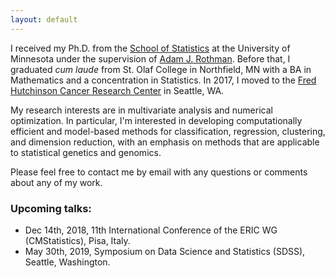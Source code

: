 ```yaml
---
layout: default
---
```


I received my Ph.D. from the [School of Statistics](http://stat.umn.edu) at the University of Minnesota under the supervision of [Adam J. Rothman](http://users.stat.umn.edu/~arothman). Before that, I graduated *cum laude* from St. Olaf College in Northfield, MN with a BA in Mathematics and a concentration in Statistics. In 2017, I moved to the [Fred Hutchinson Cancer Research Center](https://www.fredhutch.org/en.html) in Seattle, WA. 

My research interests are in multivariate analysis and numerical optimization. In particular, I'm interested in developing  computationally efficient and model-based methods for classification, regression, clustering, and dimension reduction, with an emphasis on methods that are applicable to statistical genetics and genomics. 

Please feel free to contact me by email with any questions or comments about any of my work. 

### Upcoming talks: 
- Dec 14th, 2018, 11th International Conference of the ERIC WG (CMStatistics), Pisa, Italy.
- May 30th, 2019, Symposium on Data Science and Statistics (SDSS), Seattle, Washington.
